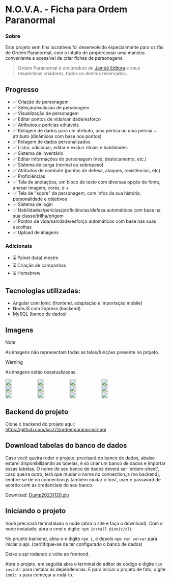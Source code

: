 # N.O.V.A. - Ficha para Ordem Paranormal

### Sobre

Este projeto sem fins lucrativos foi desenvolvido especialmente para os fãs de Ordem Paranormal, com o intuito de proporcionar uma maneira conveniente e acessível de criar fichas de personagens.

>Ordem Paranormal é um produto de <a href="https://jamboeditora.com.br/" target="_blank">Jambô Editora</a> e seus respectivos criadores, todos os direitos reservados.


## Progresso

- ✅ Criação de personagem 
- ✅ Seleção/exclusão de personagem
- ✅ Visualização de personagem
- ✅ Editar pontos de vida/sanidade/esforço
- ✅ Atributos e perícias editáveis
- ✅ Rolagem de dados para um atributo, uma perícia ou uma perícia + atributo (dinâmicos com base nos pontos)
- ✅ Rolagem de dados personalizados
- ✅ Listar, adicionar, editar e excluir rituais e habilidades
- ✅ Sistema de inventário
- ✅ Editar informações do personagem (nex, deslocamento, etc.)
- ✅ Sistema de carga (normal ou sobrepeso)
- ✅ Atributos de combate (pontos de defesa, ataques, resistências, etc)
- ✅ Proficiências
- ✅ Tela de anotações, um bloco de texto com diversas opção de fonte, anexar imagem, cores, e +
- ✅ Tela de "sobre" da personagem, com infos da sua história, personalidade e objetivos
- ✅ Sistema de login
- ✅ Habilidades/perícias/proficiências/defesa automáticos com base na sua classe/trilha/origem
- ✅ Pontos de vida/sanidade/esforço automáticos com base nas suas escolhas
- ✅ Upload de imagens

### Adicionais

- ⌛ Painel do(a) mestre
- ⌛ Criação de campanhas
- ⌛ Homebrew
  
## Tecnologias utilizadas:
- Angular com Ionic (frontend, adaptação e importação mobile)
- NodeJS com Express (backend)
- MySQL (banco de dados)

## Imagens

> [!NOTE]
> As imagens não representam todas as telas/funções presente no projeto.

> [!WARNING]
> As imagens estão desatualizadas.

<div style="display: flex; flex-direction: row">
    <img src="https://github.com/luczz1/ordemparanormal-mobilesheet/assets/63828861/591530c4-8e75-4c0f-8399-1c71e8fd618e" style="width: 20%"/>
    <img src="https://github.com/luczz1/ordemparanormal-mobilesheet/assets/63828861/e15e5058-e72f-4c20-895e-39715854640c" style="width: 20%"/>
    <img src="https://github.com/luczz1/ordemparanormal-mobilesheet/assets/63828861/c587962c-ad3e-4d12-af7f-b45ecf1f41e0" style="width: 20%" />
    <img src="https://github.com/luczz1/ordemparanormal-mobilesheet/assets/63828861/9fd09fb0-0771-4cba-b08e-3a0d07fb9dac" style="width: 20%"/>
  </div>
  
<div style="display: flex; flex-direction: row">
    <img src="https://github.com/luczz1/ordemparanormal-mobilesheet/assets/63828861/e368d319-88ed-4814-97f3-43a55a53e10e" style="width: 20%"/>
    <img src="https://github.com/luczz1/ordemparanormal-mobilesheet/assets/63828861/40b0ee26-dd03-4a16-9a96-d8c5d4482bc0" style="width: 20%"/>
    <img src="https://github.com/luczz1/ordemparanormal-mobilesheet/assets/63828861/934fb4ce-8579-4a1c-bcea-988a0e27f30a" style="width: 20%"/>
    <img src="https://github.com/luczz1/ordemparanormal-mobilesheet/assets/63828861/76d03004-3a39-4bdf-8478-7aaa3ef85b4e" style="width: 20%"/>
  </div>
  
  <div style="display: flex; flex-direction: row">
    <img src="https://github.com/luczz1/ordemparanormal-mobilesheet/assets/63828861/cfecf829-1c1c-45ed-bcc0-b041068d86d7" style="width: 20%"/>
    <img src="https://github.com/luczz1/ordemparanormal-mobilesheet/assets/63828861/31c25b53-9cd3-43d3-af3a-f9f26f2e615c" style="width: 20%"/>
    <img src="https://github.com/luczz1/ordemparanormal-mobilesheet/assets/63828861/2da44d5a-8a1f-40e5-82c1-669830a83a7d" style="width: 20%"/>
    <img src="https://github.com/luczz1/ordemparanormal-mobilesheet/assets/63828861/81827e1f-9bb5-4ce9-a672-0ac158f72e6b" style="width: 20%"/>
  </div>

  ## Backend do projeto
  Clone o backend do projeto aqui: https://github.com/luczz1/ordemparanormal-api
  
  ## Download tabelas do banco de dados
  Caso você queira rodar o projeto, precisará do banco de dados, abaixo estarei disponibilizando as tabelas, é só criar um banco de dados e importar essas tabelas.
  O nome de seu banco de dados deverá ser 'ordem-sheet', caso queira outro, terá que mudar o nome no connection.js (no backend), lembre-se de no connection.js também mudar o host, user
  e password de acordo com as credenciais do seu banco.

  Download: [Dump20231120.zip](https://github.com/luczz1/ordemparanormal-mobilesheet/files/13420143/Dump20231120.zip)

  ## Iniciando o projeto
  Você precisará ter instalado o node (abra o site e faça o download).
  Com o node instalado, abra o cmd e digite: ```npm install @ionic/cli```

  No projeto backend, abra-o e digite ```npm i```, e depois ```npm run server``` para iniciar a api. (ceritifique-se de ter configurado o banco de dados)

  Deixe a api rodando e volte ao frontend.

  Abra o projeto, em seguida abra o terminal do editor de código e digite ```npm install``` para instalar as depêndencias.
  E para iniciar o projeto de fato, digite ```ionic s``` para começar a rodá-lo.







